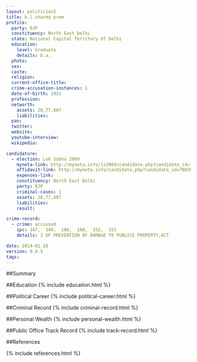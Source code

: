 ```yaml
---
layout: politician2
title: b.l.sharma prem
profile: 
  party: BJP
  constituency: North East Delhi
  state: National Capital Territory Of Delhi
  education: 
    level: Graduate
    details: b.a.
  photo: 
  sex: 
  caste: 
  religion: 
  current-office-title: 
  crime-accusation-instances: 1
  date-of-birth: 1931
  profession: 
  networth: 
    assets: 20,77,607
    liabilities: 
  pan: 
  twitter: 
  website: 
  youtube-interview: 
  wikipedia: 

candidature: 
  - election: Lok Sabha 2009
    myneta-link: http://myneta.info/ls2009/candidate.php?candidate_id=7603
    affidavit-link: http://myneta.info/candidate.php?candidate_id=7603&scan=original
    expenses-link: 
    constituency: North East Delhi 
    party: BJP
    criminal-cases: 1
    assets: 20,77,607
    liabilities: 
    result:  

crime-record: 
  - crime: accussed
    ipc: 147,  149,  186,  188,  332,  353
    details: 3 OF PREVENTION OF DAMAGE TO PUBLICE PROPERTY,ACT 

date: 2014-01-28
version: 0.0.5
tags: 
---
```

##Summary


##Education
{% include education.html %}


##Political Career
{% include political-career.html %}


##Criminal Record
{% include criminal-record.html %}


##Personal Wealth
{% include personal-wealth.html %}


##Public Office Track Record
{% include track-record.html %}


##References


{% include references.html %}